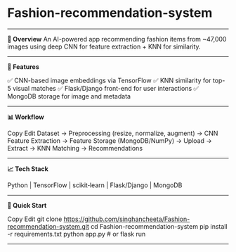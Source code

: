 # Fashion-recommendation-system
---
**🔧 Overview**
An AI-powered app recommending fashion items from ~47,000 images using deep CNN for feature extraction + KNN for similarity.

---
**🚀 Features**

✅ CNN-based image embeddings via TensorFlow
✅ KNN similarity for top-5 visual matches
✅ Flask/Django front-end for user interactions
✅ MongoDB storage for image and metadata

---
**📊 Workflow**

Copy
Edit
Dataset → Preprocessing (resize, normalize, augment)
→ CNN Feature Extraction → Feature Storage (MongoDB/NumPy)
→ Upload → Extract → KNN Matching → Recommendations

---
**📈 Tech Stack**

Python | TensorFlow | scikit‑learn | Flask/Django | MongoDB

---
**📌 Quick Start**

Copy
Edit
git clone https://github.com/singhancheeta/Fashion-recommendation-system.git
cd Fashion-recommendation-system
pip install -r requirements.txt
python app.py  # or flask run

---
